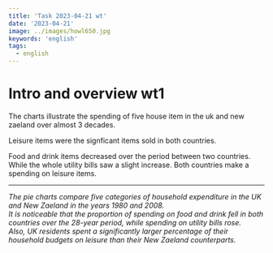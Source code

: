 ```yaml
---
title: 'Task 2023-04-21 wt'
date: '2023-04-21'
image: ../images/howl650.jpg
keywords: 'english'
tags:
  - english
---
```


# Intro and overview wt1

The charts illustrate the spending of five house item in the uk and new zaeland over almost 3 decades.

Leisure items were the signficant items sold in both countries.

Food and drink items decreased over the period between two countries. While the whole utility bills saw a slight increase. Both countries make a spending on leisure items.

---

_The pie charts compare five categories of household expenditure in the UK and New Zaeland in the years 1980 and 2008.  
It is noticeable that the proportion of spending on food and drink fell in both countries over the 28-year period, while spending on utility bills rose.  
Also, UK residents spent a significantly larger percentage of their household budgets on leisure than their New Zaeland counterparts._
